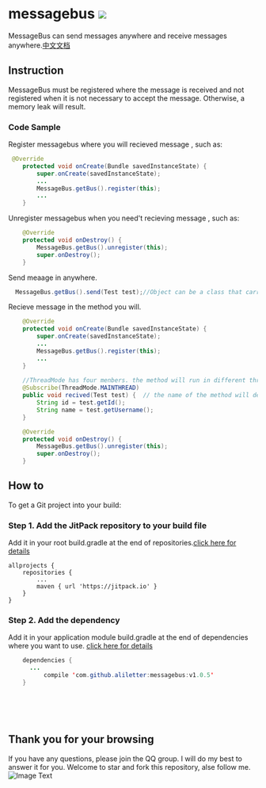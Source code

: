 # messagebus  [![](https://jitpack.io/v/aliletter/messagebus.svg)](https://jitpack.io/#aliletter/messagebus)
MessageBus can send messages anywhere and receive messages anywhere.[中文文档](https://github.com/aliletter/MessageBus/blob/master/README_CHINESE.md)
## Instruction
MessageBus must be registered where the message is received and not registered when it is not necessary to accept the message. Otherwise, a memory leak will result.
### Code Sample
Register messagebus where you will recieved message , such as:
```Java
 @Override
    protected void onCreate(Bundle savedInstanceState) {
        super.onCreate(savedInstanceState);
        ...
        MessageBus.getBus().register(this);
        ...
    }

```
Unregister messagebus when you need't recieving message , such as:
```Java
    @Override
    protected void onDestroy() {
        MessageBus.getBus().unregister(this);
        super.onDestroy();
    }
```
Send meaage in anywhere.
```Java
  MessageBus.getBus().send(Test test);//Object can be a class that carries message
```

Recieve message in the method you will.
```Java
    @Override
    protected void onCreate(Bundle savedInstanceState) {
        super.onCreate(savedInstanceState);
        ...
        MessageBus.getBus().register(this);
        ...
    }
    
    //ThreadMode has four menbers. the method will run in different thread if you set it.
    @Subscribe(ThreadMode.MAINTHREAD)
    public void recived(Test test) {  // the name of the method will decome what you want 
        String id = test.getId();
        String name = test.getUsername();
    }

    @Override
    protected void onDestroy() {
        MessageBus.getBus().unregister(this);
        super.onDestroy();
    }
```


## How to
To get a Git project into your build:
### Step 1. Add the JitPack repository to your build file
Add it in your root build.gradle at the end of repositories.[click here for details](https://github.com/aliletter/CarouselBanner/blob/master/root_build.gradle.png)

	allprojects {
		repositories {
			...
			maven { url 'https://jitpack.io' }
		}
	}
  
### Step 2. Add the dependency
Add it in your application module build.gradle at the end of dependencies where you want to use.   [click here for details](https://github.com/aliletter/CarouselBanner/blob/master/application_build.gradle.png)
```Java
	dependencies {
	  ...
          compile 'com.github.aliletter:messagebus:v1.0.5'
	}
```	
<br><br><br>
## Thank you for your browsing
If you have any questions, please join the QQ group. I will do my best to answer it for you. Welcome to star and fork this repository, alse follow me.
<br>
![Image Text](https://github.com/aliletter/CarouselBanner/blob/master/qq_group.png)

 
